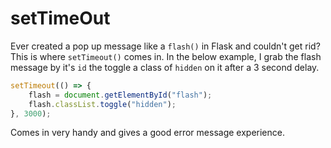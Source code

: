 # setTimeOut

Ever created a pop up message like a `flash()` in Flask and couldn't get rid? This is where `setTimeout()` comes in. In the below example, I grab the flash message by it's `id` the toggle a class of `hidden` on it after a 3 second delay.

```js
setTimeout(() => {
	flash = document.getElementById("flash");
	flash.classList.toggle("hidden");
}, 3000);
```

Comes in very handy and gives a good error message experience.

